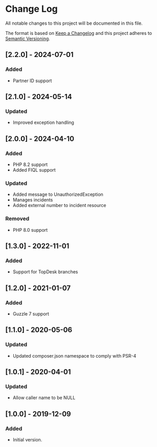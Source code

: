 # Change Log
All notable changes to this project will be documented in this file.

The format is based on [Keep a Changelog](http://keepachangelog.com/)
and this project adheres to [Semantic Versioning](http://semver.org/).

## [2.2.0] - 2024-07-01
### Added
- Partner ID support

## [2.1.0] - 2024-05-14
### Updated
- Improved exception handling

## [2.0.0] - 2024-04-10
### Added
- PHP 8.2 support
- Added FIQL support

### Updated
- Added message to UnauthorizedException
- Manages incidents
- Added external number to incident resource

### Removed
- PHP 8.0 support

## [1.3.0] - 2022-11-01
### Added
- Support for TopDesk branches

## [1.2.0] - 2021-01-07
### Added
- Guzzle 7 support

## [1.1.0] - 2020-05-06
### Updated
- Updated composer.json namespace to comply with PSR-4

## [1.0.1] - 2020-04-01
### Updated
- Allow caller name to be NULL

## [1.0.0] - 2019-12-09
### Added
- Initial version.
